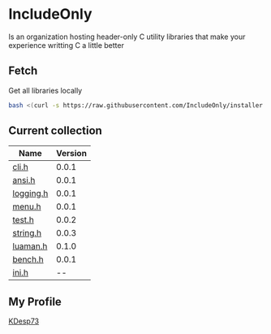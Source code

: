 # IncludeOnly

Is an organization hosting header-only C utility libraries that make your experience writting C a little better

## Fetch

Get all libraries locally

```sh
bash <(curl -s https://raw.githubusercontent.com/IncludeOnly/installer.sh/main/installer.sh)
```

## Current collection
 
| Name                                                  | Version |
|-------------------------------------------------------|---------|
| [cli.h](https://github.com/IncludeOnly/cli.h)         | 0.0.1   |
| [ansi.h](https://github.com/IncludeOnly/ansi.h)       | 0.0.1   |
| [logging.h](https://github.com/IncludeOnly/logging.h) | 0.0.1   |
| [menu.h](https://github.com/IncludeOnly/menu.h)       | 0.0.1   |
| [test.h](https://github.com/IncludeOnly/test.h)       | 0.0.2   |
| [string.h](https://github.com/IncludeOnly/string.h)   | 0.0.3   |
| [luaman.h](https://github.com/IncludeOnly/luaman.h)   | 0.1.0   |
| [bench.h](https://github.com/IncludeOnly/bench.h)     | 0.0.1   |
| [ini.h](https://github.com/IncludeOnly/ini.h)         | --      |

## My Profile

[KDesp73](https://github.com/KDesp73)

